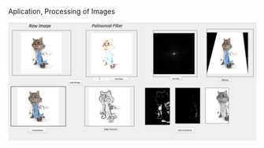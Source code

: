 Aplication, Processing of Images

![alt text](https://github.com/erickTornero/Image-Processing/blob/master/ApplicationImPr/sample.png)
